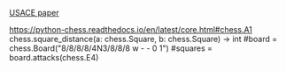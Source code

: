 [USACE paper](https://apps.dtic.mil/dtic/tr/fulltext/u2/a242673.pdf)

https://python-chess.readthedocs.io/en/latest/core.html#chess.A1
chess.square_distance(a: chess.Square, b: chess.Square) → int
        #board = chess.Board("8/8/8/8/4N3/8/8/8 w - - 0 1")
        #squares = board.attacks(chess.E4)
